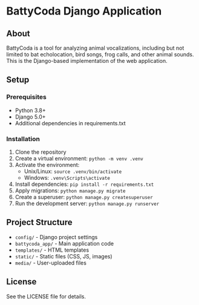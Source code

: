 # BattyCoda Django Application

## About
BattyCoda is a tool for analyzing animal vocalizations, including but not limited to bat echolocation, bird songs, frog calls, and other animal sounds. This is the Django-based implementation of the web application.

## Setup

### Prerequisites
- Python 3.8+
- Django 5.0+
- Additional dependencies in requirements.txt

### Installation
1. Clone the repository
2. Create a virtual environment: `python -m venv .venv`
3. Activate the environment: 
   - Unix/Linux: `source .venv/bin/activate`
   - Windows: `.venv\Scripts\activate`
4. Install dependencies: `pip install -r requirements.txt`
5. Apply migrations: `python manage.py migrate`
6. Create a superuser: `python manage.py createsuperuser`
7. Run the development server: `python manage.py runserver`

## Project Structure
- `config/` - Django project settings
- `battycoda_app/` - Main application code
- `templates/` - HTML templates
- `static/` - Static files (CSS, JS, images)
- `media/` - User-uploaded files

## License
See the LICENSE file for details.